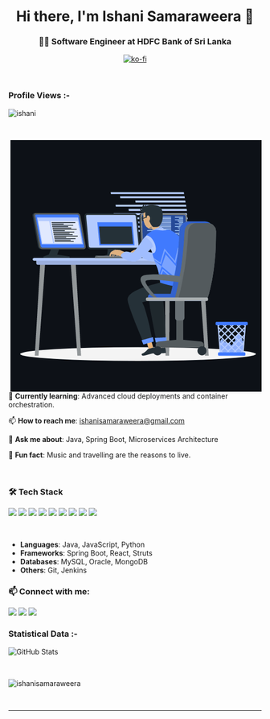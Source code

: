<h1 align="center">Hi there, I'm Ishani Samaraweera 👋</h1>
<h3 align="center">👩‍💻 Software Engineer at HDFC Bank of Sri Lanka</h3>

<div align="center">
	
[![ko-fi](https://ko-fi.com/img/githubbutton_sm.svg)](https://ko-fi.com/ishanisamaraweera)

</div>

<br>
<p align="right"> <h3>Profile Views :-</h3> <img src="https://komarev.com/ghpvc/?username=ishanisamaraweera&label=Profile%20views&color=0e75b6&style=flat"
    alt="ishani" /> 
  </p>
<br>

<p><img align="right" src="https://github.com/ishanisamaraweera/ishanisamaraweera/blob/main/ishani.gif" alt="Ishani" /></p>

🌱 **Currently learning**: Advanced cloud deployments and container orchestration.

📫 **How to reach me**: ishanisamaraweera@gmail.com

💬 **Ask me about**: Java, Spring Boot, Microservices Architecture

🌟 **Fun fact**: Music and travelling are the reasons to live.

<br>

### 🛠 Tech Stack

<p align="left">
 <img src=https://img.shields.io/badge/React.js-339933?style=for-the-badge&logo=reactdotjs&logoColor=black>
 <img src=https://img.shields.io/badge/JavaScript-F7DF1E?style=for-the-badge&logo=javascript&logoColor=black>
<!--  --------- -->
 <img src=https://img.shields.io/badge/json-5E5C5C?style=for-the-badge&logo=json&logoColor=white >
<!-- -------- -->
 <img src=https://img.shields.io/badge/npm-CB3837?style=for-the-badge&logo=npm&logoColor=white>
<!-- --------- -->
<!--   ------- -->
 <img src=https://img.shields.io/badge/Jira-0052CC?style=for-the-badge&logo=Jira&logoColor=white >
 <img src=https://img.shields.io/badge/Git-F05032?style=for-the-badge&logo=git&logoColor=white >
<!--   ------- -->
 <img src=https://img.shields.io/badge/Linux-FCC624?style=for-the-badge&logo=linux&logoColor=black >
<!--   ----- -->
<!--   --- -->
 <img src=https://img.shields.io/badge/Microsoft_Office-D83B01?style=for-the-badge&logo=microsoft-office&logoColor=white>
<!--   --- -->
 <img src=https://img.shields.io/badge/Figma-F24E1E?style=for-the-badge&logo=figma&logoColor=white>
</p>
</br>

- **Languages**: Java, JavaScript, Python
- **Frameworks**: Spring Boot, React, Struts
- **Databases**: MySQL, Oracle, MongoDB
- **Others**: Git, Jenkins

<h3 align="left">📫 Connect with me:</h3>
<div align="left">

[<img src="https://img.shields.io/badge/linkedin-%230077B5.svg?&style=for-the-badge&logo=linkedin&logoColor=white" />](https://www.linkedin.com/in/ishanisamaraweera/) [<img src = "https://img.shields.io/badge/twitter-%2320A1F1.svg?&style=for-the-badge&logo=twitter&logoColor=white">](https://twitter.com/sa_ishani/)  [<img src = "https://img.shields.io/badge/facebook-%2320A1F1.svg?&style=for-the-badge&logo=facebook&logoColor=white">](https://www.facebook.com/ishoosa/)
	
</div>
<be>

<h3>Statistical Data :-</h3>

![GitHub Stats](https://github-readme-stats.vercel.app/api?username=ishanisamaraweera&show_icons=true&theme=radical)

<br>

<p><img align="center"
    src="https://github-readme-stats.vercel.app/api/top-langs?username=ishanisamaraweera&show_icons=true&locale=en&layout=compact"
    alt="ishanisamaraweera" /></p>

<br>

---
